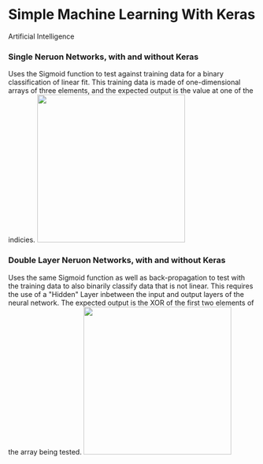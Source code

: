 # Simple Machine Learning With Keras
Artificial Intelligence

### Single Neruon Networks, with and without Keras
Uses the Sigmoid function to test against training data for a binary classification of linear fit. This training data is made of one-dimensional arrays of three elements, and the expected output is the value at one of the indicies.
<img src="https://s19.postimg.cc/ow2y3oshv/Single_Neuron_Network.png" width="300" height="300" />

### Double Layer Neruon Networks, with and without Keras
Uses the same Sigmoid function as well as back-propagation to test with the training data to also binarily classify data that is not linear. This requires the use of a "Hidden" Layer inbetween the input and output layers of the neural network. The expected output is the XOR of the first two elements of the array being tested.
<img src="https://s19.postimg.cc/n49z8rlzn/2_Layer_Neural_Network.png" width="300" height="300" />

